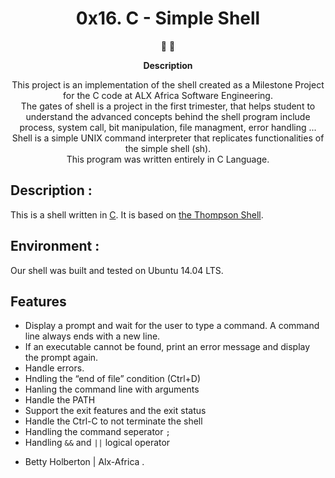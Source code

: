 <h1 align="center">
  0x16. C - Simple Shell
</h1>

<p align="center">
   📄 🚀
</p>

<p align="center">
  <strong>
   Description
  </strong>
</p>

<p align="center">
This project is an implementation of the shell created as a Milestone Project for the C code at ALX Africa Software Engineering. </br>
The gates of shell is a project in the first trimester, that helps student to understand the advanced
concepts behind the shell program include process, system call, bit manipulation, file managment, error handling ... </br>
Shell is a simple UNIX command interpreter that replicates functionalities of the simple shell (sh). </br>
This program was written entirely in C Language.
</p>

## Description :

This is a shell written in [C](<https://en.wikipedia.org/wiki/C_(programming_language)>).
It is based on [the Thompson Shell](https://en.wikipedia.org/wiki/Thompson_shell).

## Environment :

Our shell was built and tested on Ubuntu 14.04 LTS.

## Features

-   Display a prompt and wait for the user to type a command. A command line always ends with a new line.
-   If an executable cannot be found, print an error message and display the prompt again.
-   Handle errors.
-   Hndling the “end of file” condition (Ctrl+D)
-   Hanling the command line with arguments
-   Handle the PATH
-   Support the exit features and the exit status
-   Handle the Ctrl-C to not terminate the shell
-   Handling the command seperator `;`
-   Handling `&&` and `||` logical operator

*   Betty Holberton | Alx-Africa .
